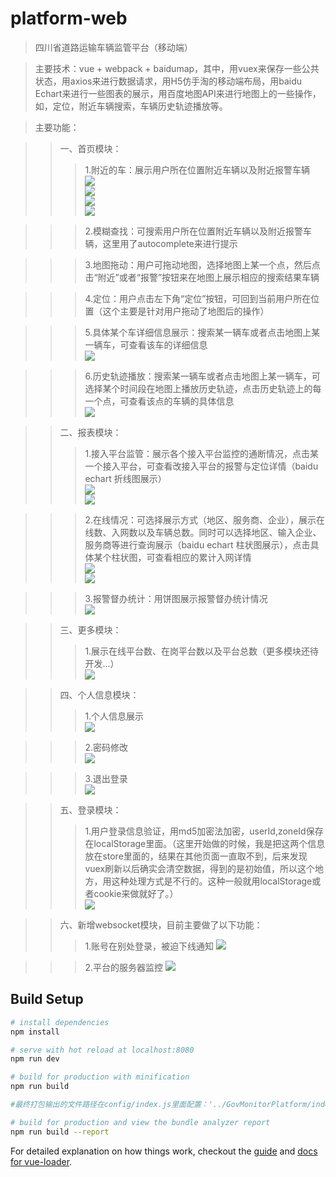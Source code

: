 # platform-web

> 四川省道路运输车辆监管平台（移动端）

> 主要技术：vue + webpack + baidumap，其中，用vuex来保存一些公共状态，用axios来进行数据请求，用H5仿手淘的移动端布局，用baidu Echart来进行一些图表的展示，用百度地图API来进行地图上的一些操作，如，定位，附近车辆搜索，车辆历史轨迹播放等。

> 主要功能：<br/>

>> 一、首页模块：<br/>
>>>1.附近的车：展示用户所在位置附近车辆以及附近报警车辆<br/>
![](https://github.com/jessietang/platform-web/raw/master/screenshots/near1.png) <br/>
![](https://github.com/jessietang/platform-web/raw/master/screenshots/near2.png) <br/>
![](https://github.com/jessietang/platform-web/raw/master/screenshots/alarm1.png) <br/>
![](https://github.com/jessietang/platform-web/raw/master/screenshots/alarm2.png) <br/>

>>>2.模糊查找：可搜索用户所在位置附近车辆以及附近报警车辆，这里用了autocomplete来进行提示<br/>

>>>3.地图拖动：用户可拖动地图，选择地图上某一个点，然后点击“附近”或者“报警”按钮来在地图上展示相应的搜索结果车辆<br/>

>>>4.定位：用户点击左下角“定位”按钮，可回到当前用户所在位置（这个主要是针对用户拖动了地图后的操作）<br/>

>>>5.具体某个车详细信息展示：搜索某一辆车或者点击地图上某一辆车，可查看该车的详细信息<br/>
![](https://github.com/jessietang/platform-web/raw/master/screenshots/car_detail.png) <br/>

>>>6.历史轨迹播放：搜索某一辆车或者点击地图上某一辆车，可选择某个时间段在地图上播放历史轨迹，点击历史轨迹上的每一个点，可查看该点的车辆的具体信息<br/>
![](https://github.com/jessietang/platform-web/raw/master/screenshots/car_trail.png) <br/>

>> 二、报表模块：<br/>
>>>1.接入平台监管：展示各个接入平台监控的通断情况，点击某一个接入平台，可查看改接入平台的报警与定位详情（baidu echart 折线图展示）<br/>
![](https://github.com/jessietang/platform-web/raw/master/screenshots/report1.png) <br/>
![](https://github.com/jessietang/platform-web/raw/master/screenshots/report1_detail.png) <br/>

>>>2.在线情况：可选择展示方式（地区、服务商、企业），展示在线数、入网数以及车辆总数。同时可以选择地区、输入企业、服务商等进行查询展示（baidu echart 柱状图展示），点击具体某个柱状图，可查看相应的累计入网详情<br/>
![](https://github.com/jessietang/platform-web/raw/master/screenshots/report2.png) <br/>
![](https://github.com/jessietang/platform-web/raw/master/screenshots/report2_detail.png) <br/>

>>>3.报警督办统计：用饼图展示报警督办统计情况<br/>
![](https://github.com/jessietang/platform-web/raw/master/screenshots/report3.png) <br/>

>> 三、更多模块：<br/>
>>>1.展示在线平台数、在岗平台数以及平台总数（更多模块还待开发...）<br/>
![](https://github.com/jessietang/platform-web/raw/master/screenshots/statistic.png) <br/>

>> 四、个人信息模块：<br/>
>>>1.个人信息展示<br/>
![](https://github.com/jessietang/platform-web/raw/master/screenshots/info.png) <br/>

>>>2.密码修改<br/>
![](https://github.com/jessietang/platform-web/raw/master/screenshots/password.png) <br/>

>>>3.退出登录<br/>
![](https://github.com/jessietang/platform-web/raw/master/screenshots/login_out.png) <br/>

>> 五、登录模块：<br/>
>>>1.用户登录信息验证，用md5加密法加密，userId,zoneId保存在localStorage里面。（这里开始做的时候，我是把这两个信息放在store里面的，结果在其他页面一直取不到，后来发现vuex刷新以后确实会清空数据，得到的是初始值，所以这个地方，用这种处理方式是不行的。这种一般就用localStorage或者cookie来做就好了。）<br/>
![](https://github.com/jessietang/platform-web/raw/master/screenshots/login.png) <br/>

>> 六、新增websocket模块，目前主要做了以下功能：
>>>1.账号在别处登录，被迫下线通知
![](https://github.com/jessietang/platform-web/raw/master/screenshots/websocket.png) <br/>

>>>2.平台的服务器监控
![](https://github.com/jessietang/platform-web/raw/master/screenshots/monitor.png) <br/>

## Build Setup

``` bash
# install dependencies
npm install

# serve with hot reload at localhost:8080
npm run dev

# build for production with minification
npm run build

#最终打包输出的文件路径在config/index.js里面配置：'../GovMonitorPlatform/index.html'

# build for production and view the bundle analyzer report
npm run build --report
```

For detailed explanation on how things work, checkout the [guide](http://vuejs-templates.github.io/webpack/) and [docs for vue-loader](http://vuejs.github.io/vue-loader).
